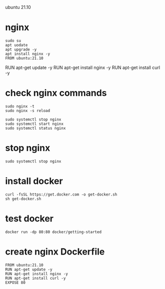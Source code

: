 ubuntu 21.10

# nginx

    sudo su
    apt uodate
    apt upgrade -y
    apt install nginx -y
    FROM ubuntu:21.10
RUN apt-get update -y 
RUN apt-get install nginx -y
RUN apt-get install curl -y 

# check nginx commands

    sudo nginx -t
    sudo nginx -s reload

    sudo systemctl stop nginx
    sudo systemctl start nginx
    sudo systemctl status nginx

# stop nginx

    sudo systemctl stop nginx

# install docker

    curl -fsSL https://get.docker.com -o get-docker.sh
    sh get-docker.sh
    
# test docker

    docker run -dp 80:80 docker/getting-started
    
# create nginx Dockerfile
    
    FROM ubuntu:21.10
    RUN apt-get update -y 
    RUN apt-get install nginx -y
    RUN apt-get install curl -y
    EXPOSE 80
    

        
